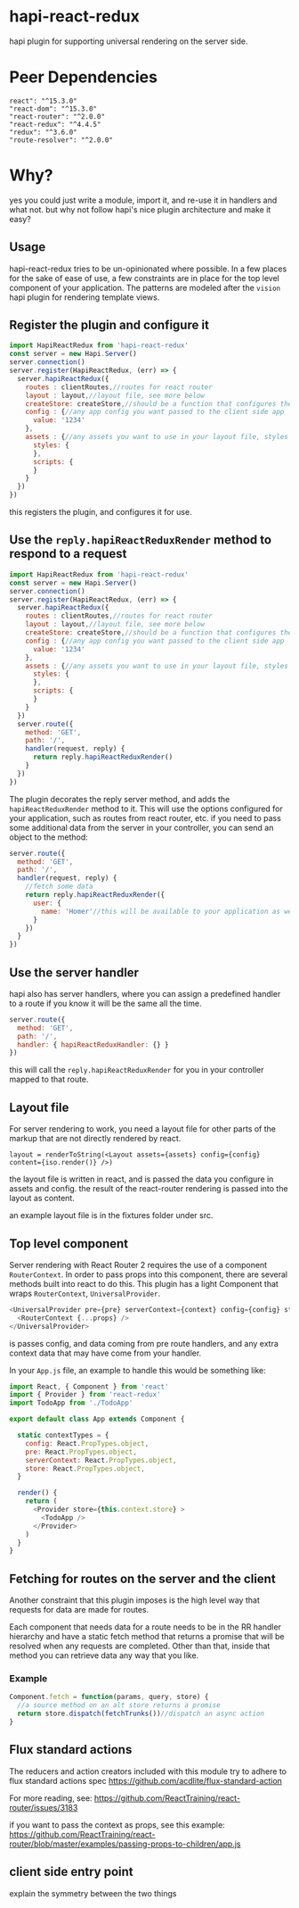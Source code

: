 hapi-react-redux
=====================
hapi plugin for supporting universal rendering on the server side.

# Peer Dependencies
```
react": "^15.3.0"
"react-dom": "^15.3.0"
"react-router": "^2.0.0"
"react-redux": "^4.4.5"
"redux": "^3.6.0"
"route-resolver": "^2.0.0"
```

# Why?
yes you could just write a module, import it, and re-use it in handlers and what not. but why not follow hapi's nice plugin architecture and make it easy?

## Usage
hapi-react-redux tries to be un-opinionated where possible. In a few places for the sake of ease of use, a few constraints are in place for the top level component of your application. The patterns are modeled after the `vision` hapi plugin for rendering template views.

## Register the plugin and configure it
```js
import HapiReactRedux from 'hapi-react-redux'
const server = new Hapi.Server()
server.connection()
server.register(HapiReactRedux, (err) => {
  server.hapiReactRedux({
    routes : clientRoutes,//routes for react router
    layout : layout,//layout file, see more below
    createStore: createStore,//should be a function that configures the redux store
    config : {//any app config you want passed to the client side app
      value: '1234'
    },
    assets : {//any assets you want to use in your layout file, styles and scripts shown below are arbitrary
      styles: {
      },
      scripts: {
      }
    }
  })
})
```

this registers the plugin, and configures it for use.

## Use the `reply.hapiReactReduxRender` method to respond to a request
```js
import HapiReactRedux from 'hapi-react-redux'
const server = new Hapi.Server()
server.connection()
server.register(HapiReactRedux, (err) => {
  server.hapiReactRedux({
    routes : clientRoutes,//routes for react router
    layout : layout,//layout file, see more below
    createStore: createStore,//should be a function that configures the redux store
    config : {//any app config you want passed to the client side app
      value: '1234'
    },
    assets : {//any assets you want to use in your layout file, styles and scripts shown below are arbitrary
      styles: {
      },
      scripts: {
      }
    }
  })
  server.route({
    method: 'GET',
    path: '/',
    handler(request, reply) {
      return reply.hapiReactReduxRender()
    }
  })
})
```
The plugin decorates the reply server method, and adds the `hapiReactReduxRender` method to it. This will use the options configured for your application, such as routes from react router, etc. if you need to pass some additional data from the server in your controller, you can send an object to the method:

```js
server.route({
  method: 'GET',
  path: '/',
  handler(request, reply) {
    //fetch some data
    return reply.hapiReactReduxRender({
      user: {
        name: 'Homer'//this will be available to your application as well. more on this in a bit
      }
    })
  }
})
```

## Use the server handler
hapi also has server handlers, where you can assign a predefined handler to a route if you know it will be the same all the time.

```js
server.route({
  method: 'GET',
  path: '/',
  handler: { hapiReactReduxHandler: {} }
})
```

this will call the `reply.hapiReactReduxRender` for you in your controller mapped to that route.

## Layout file
For server rendering to work, you need a layout file for other parts of the markup that are not directly rendered by react.

`layout = renderToString(<Layout assets={assets} config={config} content={iso.render()} />)`

the layout file is written in react, and is passed the data you configure in assets and config. the result of the react-router rendering is passed into the layout as content.

an example layout file is in the fixtures folder under src.

## Top level component
Server rendering with React Router 2 requires the use of a component `RouterContext`. In order to pass props into this component, there are several methods built into react to do this. This plugin has a light Component that wraps `RouterContext`, `UniversalProvider`.

```js
<UniversalProvider pre={pre} serverContext={context} config={config} store={store} >
  <RouterContext {...props} />
</UniversalProvider>
```

is passes config, and data coming from pre route handlers, and any extra context data that may have come from your handler.

In your `App.js` file, an example to handle this would be something like:

```js
import React, { Component } from 'react'
import { Provider } from 'react-redux'
import TodoApp from './TodoApp'

export default class App extends Component {

  static contextTypes = {
    config: React.PropTypes.object,
    pre: React.PropTypes.object,
    serverContext: React.PropTypes.object,
    store: React.PropTypes.object,
  }

  render() {
    return (
      <Provider store={this.context.store} >
        <TodoApp />
      </Provider>
    )
  }
}
```

## Fetching for routes on the server and the client
Another constraint that this plugin imposes is the high level way that requests for data are made for routes.

Each component that needs data for a route needs to be in the RR handler hierarchy and have a static fetch method that returns a promise that will be resolved when any requests are completed. Other than that, inside that method you can retrieve data any way that you like.

### Example
```js
Component.fetch = function(params, query, store) {
  //a source method on an alt store returns a promise
  return store.dispatch(fetchTrunks())//dispatch an async action
}
```

## Flux standard actions
The reducers and action creators included with this module try to adhere to flux standard actions spec
https://github.com/acdlite/flux-standard-action

For more reading, see:
https://github.com/ReactTraining/react-router/issues/3183

if you want to pass the context as props, see this example:
https://github.com/ReactTraining/react-router/blob/master/examples/passing-props-to-children/app.js

## client side entry point
explain the symmetry between the two things
